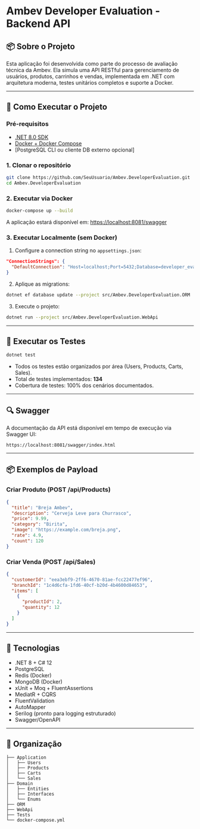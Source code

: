 # Ambev Developer Evaluation - Backend API

## 📦 Sobre o Projeto

Esta aplicação foi desenvolvida como parte do processo de avaliação técnica da Ambev. Ela simula uma API RESTful para gerenciamento de usuários, produtos, carrinhos e vendas, implementada em .NET com arquitetura moderna, testes unitários completos e suporte a Docker.

---

## 🚀 Como Executar o Projeto

### Pré-requisitos

- [.NET 8.0 SDK](https://dotnet.microsoft.com/en-us/download)
- [Docker + Docker Compose](https://docs.docker.com/get-docker/)
- [PostgreSQL CLI ou cliente DB externo opcional]

### 1. Clonar o repositório

```bash
git clone https://github.com/SeuUsuario/Ambev.DeveloperEvaluation.git
cd Ambev.DeveloperEvaluation
```

### 2. Executar via Docker

```bash
docker-compose up --build
```

A aplicação estará disponível em: [https://localhost:8081/swagger](https://localhost:8081/swagger)

### 3. Executar Localmente (sem Docker)

1. Configure a connection string no `appsettings.json`:
```json
"ConnectionStrings": {
  "DefaultConnection": "Host=localhost;Port=5432;Database=developer_evaluation;Username=developer;Password=ev@luAt10n"
}
```

2. Aplique as migrations:

```bash
dotnet ef database update --project src/Ambev.DeveloperEvaluation.ORM
```

3. Execute o projeto:

```bash
dotnet run --project src/Ambev.DeveloperEvaluation.WebApi
```

---

## 🧪 Executar os Testes

```bash
dotnet test
```

- Todos os testes estão organizados por área (Users, Products, Carts, Sales).
- Total de testes implementados: **134**
- Cobertura de testes: 100% dos cenários documentados.

---

## 🔍 Swagger

A documentação da API está disponível em tempo de execução via Swagger UI:

```
https://localhost:8081/swagger/index.html
```

---

## 📦 Exemplos de Payload

### Criar Produto (POST /api/Products)
```json
{
  "title": "Breja Ambev",
  "description": "Cerveja Leve para Churrasco",
  "price": 9.99,
  "category": "Birita",
  "image": "https://example.com/breja.png",
  "rate": 4.9,
  "count": 120
}
```

### Criar Venda (POST /api/Sales)
```json
{
  "customerId": "eea3ebf9-2ff6-4670-81ae-fcc22477ef96",
  "branchId": "1c4d6cfa-1fd6-40cf-b20d-4b4600d84653",
  "items": [
    {
      "productId": 2,
      "quantity": 12
    }
  ]
}
```

---

## 🧱 Tecnologias

- .NET 8 + C# 12
- PostgreSQL
- Redis (Docker)
- MongoDB (Docker)
- xUnit + Moq + FluentAssertions
- MediatR + CQRS
- FluentValidation
- AutoMapper
- Serilog (pronto para logging estruturado)
- Swagger/OpenAPI

---

## 📂 Organização

```
├── Application
│   ├── Users
│   ├── Products
│   ├── Carts
│   └── Sales
├── Domain
│   ├── Entities
│   ├── Interfaces
│   └── Enums
├── ORM
├── WebApi
├── Tests
└── docker-compose.yml
```
